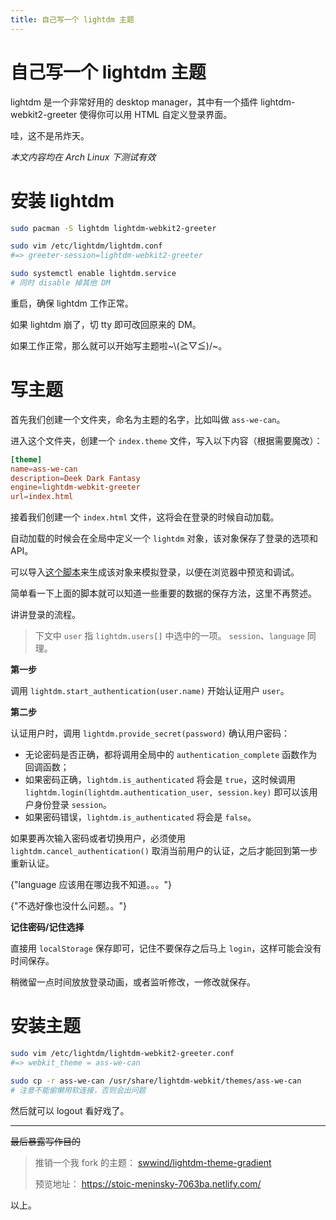 ```yaml
---
title: 自己写一个 lightdm 主题
---
```


# 自己写一个 lightdm 主题

<vue-metadata author="swwind" time="2019-2-8" tags="lightdm"></vue-metadata>

lightdm 是一个非常好用的 desktop manager，其中有一个插件 lightdm-webkit2-greeter 使得你可以用 HTML 自定义登录界面。

哇，这不是吊炸天。

_本文内容均在 Arch Linux 下测试有效_

# 安装 lightdm

```bash
sudo pacman -S lightdm lightdm-webkit2-greeter

sudo vim /etc/lightdm/lightdm.conf
#=> greeter-session=lightdm-webkit2-greeter

sudo systemctl enable lightdm.service
# 同时 disable 掉其他 DM
```

重启，确保 lightdm 工作正常。

如果 lightdm 崩了，切 tty 即可改回原来的 DM。

如果工作正常，那么就可以开始写主题啦\~\\(≧▽≦)/~。

# 写主题

首先我们创建一个文件夹，命名为主题的名字，比如叫做 `ass-we-can`。

进入这个文件夹，创建一个 `index.theme` 文件，写入以下内容（根据需要魔改）：

```conf
[theme]
name=ass-we-can
description=Deek Dark Fantasy
engine=lightdm-webkit-greeter
url=index.html
```

接着我们创建一个 `index.html` 文件，这将会在登录的时候自动加载。

自动加载的时候会在全局中定义一个 `lightdm` 对象，该对象保存了登录的选项和 API。

可以导入[这个脚本](https://github.com/swwind/lightdm-theme-gradient/blob/master/assets/js/mock.js)来生成该对象来模拟登录，以便在浏览器中预览和调试。

简单看一下上面的脚本就可以知道一些重要的数据的保存方法，这里不再赘述。

讲讲登录的流程。

> 下文中 `user` 指 `lightdm.users[]` 中选中的一项。
> `session`、`language` 同理。

**第一步**

调用 `lightdm.start_authentication(user.name)` 开始认证用户 `user`。

**第二步**

认证用户时，调用 `lightdm.provide_secret(password)` 确认用户密码：

- 无论密码是否正确，都将调用全局中的 `authentication_complete` 函数作为回调函数；
- 如果密码正确，`lightdm.is_authenticated` 将会是 `true`，这时候调用 `lightdm.login(lightdm.authentication_user, session.key)` 即可以该用户身份登录 `session`。
- 如果密码错误，`lightdm.is_authenticated` 将会是 `false`。

如果要再次输入密码或者切换用户，必须使用 `lightdm.cancel_authentication()` 取消当前用户的认证，之后才能回到第一步重新认证。

<p>
  <span class="truth" title="你知道的太多了">
    {"language 应该用在哪边我不知道。。。"}
  </span>
</p>
<p>
  <span class="truth" title="你知道的太多了">
    {"不选好像也没什么问题。。"}
  </span>
</p>

**记住密码/记住选择**

直接用 `localStorage` 保存即可，记住不要保存之后马上 `login`，这样可能会没有时间保存。

稍微留一点时间放放登录动画，或者监听修改，一修改就保存。

# 安装主题

```bash
sudo vim /etc/lightdm/lightdm-webkit2-greeter.conf
#=> webkit_theme = ass-we-can

sudo cp -r ass-we-can /usr/share/lightdm-webkit/themes/ass-we-can
# 注意不能偷懒用软连接，否则会出问题
```

然后就可以 logout 看好戏了。

---

~~最后暴露写作目的~~

> 推销一个我 fork 的主题： [swwind/lightdm-theme-gradient](https://github.com/swwind/lightdm-theme-gradient)
>
> 预览地址： https://stoic-meninsky-7063ba.netlify.com/

以上。
